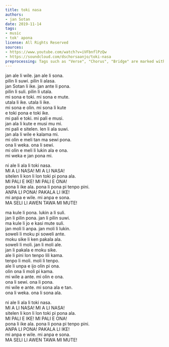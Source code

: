 ```yaml
---
title: toki nasa
authors:
- jan Sotan
date: 2019-11-14
tags:
- music
- tok' apona
license: All Rights Reserved
sources:
- https://www.youtube.com/watch?v=iVFbnflPzQw
- https://soundcloud.com/dschorsaanjo/toki-nasa
preprocessing: Tags such as "Verse", "Chorus", "Bridge" are marked with brackets.
---
```


jan ale li wile. jan ale li sona.  \
pilin li suwi. pilin li alasa.  \
jan Sotan li ike. jan ante li pona.  \
pilin li suli. pilin li utala.  \
mi sona e toki. mi sona e mute.  \
utala li ike. utala li ike.  \
mi sona e olin. mi sona li kute  \
e toki pona e toki ike.  \
mi pali e toki. mi pali e musi.  \
jan ala li kute e musi mu mi.  \
mi pali e sitelen. len li ala suwi.  \
jan ala li wile e kalama mi.  \
mi olin e meli tan ma sewi pona.  \
ona li weka. ona li sewi.  \
mi olin e meli li lukin ala e ona.  \
mi weka e jan pona mi.  
  
ni ale li ala li toki nasa.  \
  MI A LI NASA! MI A LI NASA!  \
sitelen li kon li lon toki pi pona ala.  \
  MI PALI E IKE! MI PALI E ONA!  \
pona li ike ala. pona li pona pi tenpo pini.  \
  ANPA LI PONA! PAKALA LI IKE!  \
mi anpa e wile. mi anpa e sona.  \
  MA SELI LI AWEN TAWA MI MUTE!  
  
ma kule li pona. lukin a li suli.  \
jan li pilin pona. jan li pilin suwi.  \
ma kule li jo e kasi mute suli.  \
jan moli li anpa. jan moli li lukin.  \
soweli li moku pi soweli ante.  \
moku sike li ken pakala ala.  \
soweli li moli. jan li moli ale.  \
jan li pakala e moku sike.  \
ale li pini lon tenpo lili kama.  \
tenpo li moli. moli li tenpo.  \
ale li unpa e ijo olin pi ona.  \
olin ona li moli pi kama.  \
mi wile a ante. mi olin e ona.  \
ona li sewi. ona li pona.  \
mi wile e ante. mi sona ala e tan.  \
ona li weka. ona li sona ala.  
  
ni ale li ala li toki nasa.  \
  MI A LI NASA! MI A LI NASA!  \
sitelen li kon li lon toki pi pona ala.  \
  MI PALI E IKE! MI PALI E ONA!  \
pona li ike ala. pona li pona pi tenpo pini.  \
  ANPA LI PONA! PAKALA LI IKE!  \
mi anpa e wile. mi anpa e sona.  \
  MA SELI LI AWEN TAWA MI MUTE!